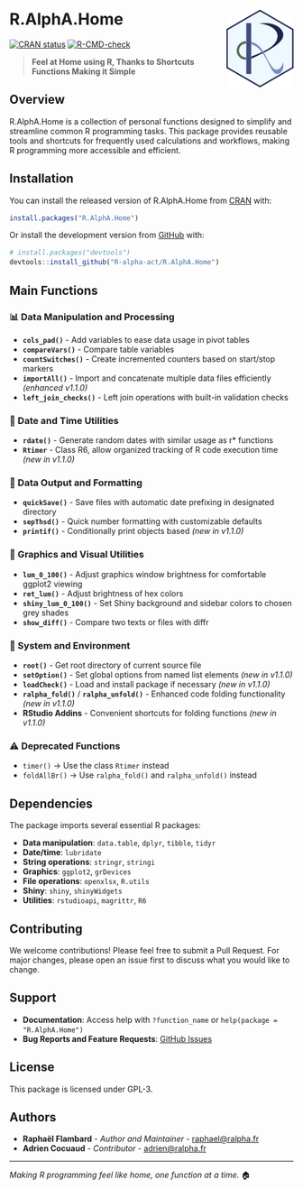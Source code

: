 # R.AlphA.Home <img src="man/figures/logo.png" align="right" style="height: 138px;" alt="Logo" />

<!-- badges: start -->
[![CRAN status](https://www.r-pkg.org/badges/version/R.AlphA.Home)](https://CRAN.R-project.org/package=R.AlphA.Home)
[![R-CMD-check](https://github.com/R-alpha-act/R.AlphA.Home/workflows/R-CMD-check.yaml/badge.svg)](https://github.com/R-alpha-act/R.AlphA.Home/actions/workflows/R-CMD-check.yaml)<!-- badges: end -->

> **Feel at Home using R, Thanks to Shortcuts Functions Making it Simple**

## Overview

R.AlphA.Home is a collection of personal functions designed to simplify and streamline common R programming tasks. This package provides reusable tools and shortcuts for frequently used calculations and workflows, making R programming more accessible and efficient.

## Installation

You can install the released version of R.AlphA.Home from [CRAN](https://CRAN.R-project.org) with:

```r
install.packages("R.AlphA.Home")
```

Or install the development version from [GitHub](https://github.com/) with:

```r
# install.packages("devtools")
devtools::install_github("R-alpha-act/R.AlphA.Home")
```

## Main Functions

### 📊 Data Manipulation and Processing
- **`cols_pad()`** - Add variables to ease data usage in pivot tables
- **`compareVars()`** - Compare table variables
- **`countSwitches()`** - Create incremented counters based on start/stop markers
- **`importAll()`** - Import and concatenate multiple data files efficiently *(enhanced v1.1.0)*
- **`left_join_checks()`** - Left join operations with built-in validation checks

### 📅 Date and Time Utilities
- **`rdate()`** - Generate random dates with similar usage as r* functions
- **`Rtimer`** - Class R6, allow organized tracking of R code execution time *(new in v1.1.0)*

### 💾 Data Output and Formatting
- **`quickSave()`** - Save files with automatic date prefixing in designated directory
- **`sepThsd()`** - Quick number formatting with customizable defaults
- **`printif()`** - Conditionally print objects based *(new in v1.1.0)*

### 🎨 Graphics and Visual Utilities
- **`lum_0_100()`** - Adjust graphics window brightness for comfortable ggplot2 viewing
- **`ret_lum()`** - Adjust brightness of hex colors
- **`shiny_lum_0_100()`** - Set Shiny background and sidebar colors to chosen grey shades
- **`show_diff()`** - Compare two texts or files with diffr

### 🔧 System and Environment
- **`root()`** - Get root directory of current source file
- **`setOption()`** - Set global options from named list elements *(new in v1.1.0)*
- **`loadCheck()`** - Load and install package if necessary *(new in v1.1.0)*
- **`ralpha_fold()`** / **`ralpha_unfold()`** - Enhanced code folding functionality *(new in v1.1.0)*
- **RStudio Addins** - Convenient shortcuts for folding functions *(new in v1.1.0)*

### ⚠️ Deprecated Functions
- `timer()` → Use the class `Rtimer` instead
- `foldAllBr()` → Use `ralpha_fold()` and `ralpha_unfold()` instead

## Dependencies

The package imports several essential R packages:
- **Data manipulation**: `data.table`, `dplyr`, `tibble`, `tidyr`
- **Date/time**: `lubridate`
- **String operations**: `stringr`, `stringi`
- **Graphics**: `ggplot2`, `grDevices`
- **File operations**: `openxlsx`, `R.utils`
- **Shiny**: `shiny`, `shinyWidgets`
- **Utilities**: `rstudioapi`, `magrittr`, `R6`

## Contributing

We welcome contributions! Please feel free to submit a Pull Request. For major changes, please open an issue first to discuss what you would like to change.

## Support

-  **Documentation**: Access help with `?function_name` or `help(package = "R.AlphA.Home")`
-  **Bug Reports and Feature Requests**: [GitHub Issues](https://github.com/R-alpha-act/R.AlphA.Home/issues)

## License

This package is licensed under GPL-3.

## Authors

- **Raphaël Flambard** - *Author and Maintainer* - [raphael@ralpha.fr](mailto:raphael@ralpha.fr)
- **Adrien Cocuaud** - *Contributor* - [adrien@ralpha.fr](mailto:adrien@ralpha.fr)

---

*Making R programming feel like home, one function at a time.* 🏠
